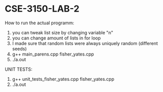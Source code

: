 # CSE-3150-LAB-2

How to run the actual programm:

1. you can tweak list size by changing variable "n"
2. you can change amount of lists in for loop
3. I made sure that random lists were always uniquely random (different seeds)
4. g++ main_parens.cpp fisher_yates.cpp
5. ./a.out

UNIT TESTS:
1.  g++ unit_tests_fisher_yates.cpp fisher_yates.cpp
2.  ./a.out
